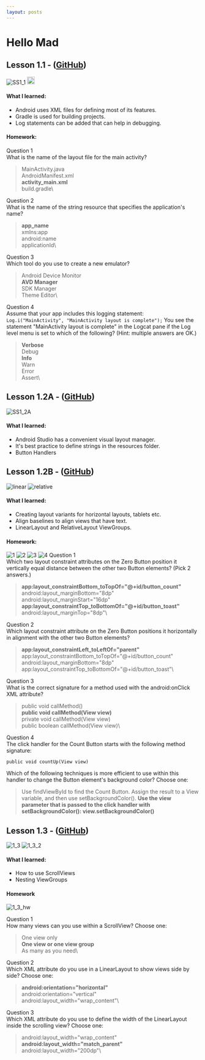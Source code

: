 ```yaml
---
layout: posts
---
```


# Hello Mad

## Lesson 1.1 - ([GitHub](https://github.com/mgatesdehn/CS5520/tree/main/Assignment1/Lesson1_1))
![SS1_1](/images/Assignment1/1_1.png)
<img src="/images/Assignment1/1_1.png" width="20" height="20" alt="test"/>
#### What I learned:
- Android uses XML files for defining most of its features.
- Gradle is used for building projects.
- Log statements can be added that can help in debugging.

#### Homework:
Question 1\
What is the name of the layout file for the main activity?

> MainActivity.java\
    AndroidManifest.xml\
    **activity_main.xml**\
    build.gradle\

Question 2\
What is the name of the string resource that specifies the application's name?

> **app_name**\
    xmlns:app\
    android:name\
    applicationId\

Question 3\
Which tool do you use to create a new emulator?

>Android Device Monitor\
    **AVD Manager** \
    SDK Manager\
    Theme Editor\

Question 4\
Assume that your app includes this logging statement:
`Log.i("MainActivity", "MainActivity layout is complete");`
You see the statement "MainActivity layout is complete" in the Logcat pane if the Log level menu is set to which of the following? (Hint: multiple answers are OK.)

> **Verbose**\
    Debug\
    **Info**\
    Warn\
    Error\
    Assert\

## Lesson 1.2A - ([GitHub](https://github.com/mgatesdehn/CS5520/tree/main/Assignment1/Lesson1_2))
![SS1_2A](/_posts/Assignment1/1_2A.png)
#### What I learned:
- Android Studio has a convenient visual layout manager.
- It's best practice to define strings in the resources folder.
- Button Handlers

## Lesson 1.2B - ([GitHub](https://github.com/mgatesdehn/CS5520/tree/main/Assignment1/Lesson1_2))
![linear](/_posts/Assignment1/linear.png)
![relative](/_posts/Assignment1/relative.png)
#### What I learned:
- Creating layout variants for horizontal layouts, tablets etc.
- Align baselines to align views that have text.
- LinearLayout and RelativeLayout ViewGroups.

#### Homework:
![1](/_posts/Assignment1/1.png)
![2](/_posts/Assignment1/2.png)
![3](/_posts/Assignment1/3.png)
![4](/_posts/Assignment1/4.png)
Question 1\
Which two layout constraint attributes on the Zero Button position it vertically equal distance between the other two Button elements? (Pick 2 answers.)

> **app:layout_constraintBottom_toTopOf="@+id/button_count"**\
    android:layout_marginBottom="8dp"\
    android:layout_marginStart="16dp"\
    **app:layout_constraintTop_toBottomOf="@+id/button_toast"**\
    android:layout_marginTop="8dp"\

Question 2\
Which layout constraint attribute on the Zero Button positions it horizontally in alignment with the other two Button elements?

> **app:layout_constraintLeft_toLeftOf="parent"**\
    app:layout_constraintBottom_toTopOf="@+id/button_count"\
    android:layout_marginBottom="8dp"\
    app:layout_constraintTop_toBottomOf="@+id/button_toast"\

Question 3\
What is the correct signature for a method used with the android:onClick XML attribute?

> public void callMethod()\
    **public void callMethod(View view)**\
    private void callMethod(View view)\
    public boolean callMethod(View view)\

Question 4\
The click handler for the Count Button starts with the following method signature:

    public void countUp(View view)

Which of the following techniques is more efficient to use within this handler to change the Button element's background color? Choose one:

> Use findViewById to find the Count Button. Assign the result to a View variable, and then use setBackgroundColor().
    **Use the view parameter that is passed to the click handler with setBackgroundColor(): view.setBackgroundColor()**

## Lesson 1.3 - ([GitHub](https://github.com/mgatesdehn/CS5520/tree/main/Assignment1/Lesson1_3))
![1_3](/_posts/Assignment1/1_3.png)
![1_3_2](/_posts/Assignment1/1_3_2.png)
#### What I learned:
- How to use ScrollViews
- Nesting ViewGroups

#### Homework
![1_3_hw](/_posts/Assignment1/1_3_hw.png)

Question 1\
How many views can you use within a ScrollView? Choose one:

> One view only\
    **One view or one view group**\
    As many as you need\

Question 2\
Which XML attribute do you use in a LinearLayout to show views side by side? Choose one:

> **android:orientation="horizontal"**\
    android:orientation="vertical"\
    android:layout_width="wrap_content"\

Question 3\
Which XML attribute do you use to define the width of the LinearLayout inside the scrolling view? Choose one:

> android:layout_width="wrap_content"\
    **android:layout_width="match_parent"**\
    android:layout_width="200dp"\



